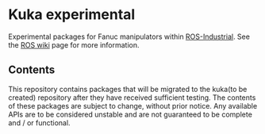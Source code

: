 # Kuka experimental

Experimental packages for Fanuc manipulators within [ROS-Industrial][].
See the [ROS wiki][] page for more information.


## Contents

This repository contains packages that will be migrated to the kuka(to be created)
repository after they have received sufficient testing. The contents of 
these packages are subject to change, without prior notice. Any available 
APIs are to be considered unstable and are not guaranteed to be complete 
and / or functional.


[ROS-Industrial]: http://wiki.ros.org/Industrial
[ROS wiki]: http://wiki.ros.org/kuka_experimental
